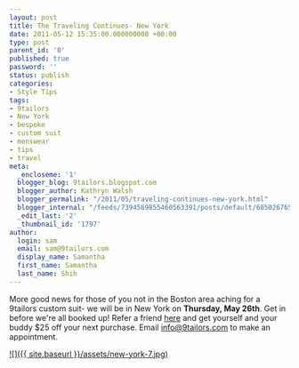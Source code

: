 ```yaml
---
layout: post
title: The Traveling Continues- New York
date: 2011-05-12 15:35:00.000000000 +00:00
type: post
parent_id: '0'
published: true
password: ''
status: publish
categories:
- Style Tips
tags:
- 9tailors
- New York
- bespoke
- custom suit
- menswear
- tips
- travel
meta:
  _encloseme: '1'
  blogger_blog: 9tailors.blogspot.com
  blogger_author: Kathryn Walsh
  blogger_permalink: "/2011/05/traveling-continues-new-york.html"
  blogger_internal: "/feeds/7394569855460563391/posts/default/6050267653508056563"
  _edit_last: '2'
  _thumbnail_id: '1797'
author:
  login: sam
  email: sam@9tailors.com
  display_name: Samantha
  first_name: Samantha
  last_name: Shih
---
```

More good news for those of you not in the Boston area aching for a 9tailors custom suit- we will be in New York on **Thursday, May 26th**. Get in before we're all booked up! Refer a friend [here](http://9tailors.com/pages/style_by_9tailors/referral_program) and get yourself and your buddy $25 off your next purchase. Email info@9tailors.com to make an appointment.

[![]({{ site.baseurl }}/assets/new-york-7.jpg)](http://4.bp.blogspot.com/-ohGhlhv8m5U/TcwAJhqbtHI/AAAAAAAAAUg/tkNZNRalNeU/s1600/new-york-7.jpg)